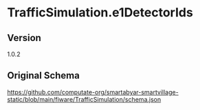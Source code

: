 # TrafficSimulation.e1DetectorIds

## Version
1.0.2

## Original Schema
https://github.com/computate-org/smartabyar-smartvillage-static/blob/main/fiware/TrafficSimulation/schema.json

